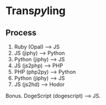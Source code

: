 # Trans*py*ling

## Process
1. Ruby (Opal) --> JS
2. JS (jiphy) --> Python
3. Python (jiphy) --> JS
4. JS (js2php) --> PHP
5. PHP (php2py) --> Python
6. Python (jiphy) --> JS
7. JS (js2hd) --> Hodor

Bonus. DogeScript (dogescript) --> JS. 
